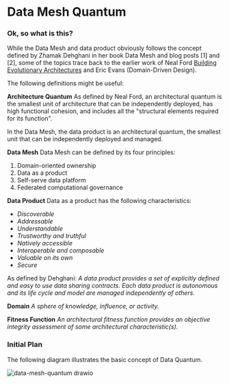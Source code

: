 # Data Mesh Quantum

### Ok, so what is this?

While the Data Mesh and data product obviously follows the concept defined by Zhamak Dehghani in her book Data Mesh and blog posts [1] and [2], some of the topics trace back to the earlier work of Neal Ford [Building Evolutionary Architectures](https://oreil.ly/Lrd6t) and Eric Evans (Domain-Driven Design).

The following definitions might be useful:

**Architecture Quantum**
As defined by Neal Ford, an architectural quantum is the smallest unit of architecture that can be independently deployed, has high functional cohesion, and includes all the "structural elements required for its function".

In the Data Mesh, the data product is an architectural quantum, the smallest unit that can be independently deployed and managed.

**Data Mesh**
Data Mesh can be defined by its four principles:
1. Domain-oriented ownership
2. Data as a product
3. Self-serve data platform
4. Federated computational governance

**Data Product**
Data as a product has the following characteristics:
+ _Discoverable_
+ _Addressable_
+ _Understandable_
+ _Trustworthy and truthful_
+ _Natively accessible_
+ _Interoperable and composable_
+ _Valuable on its own_
+ _Secure_

As defined by Dehghani: _A data product provides a set of explicitly defined and easy to use data sharing contracts. Each data product is autonomous and its life cycle and model are managed independently of others._

**Domain**
_A sphere of knowledge, influence, or activity._

**Fitness Function**
_An architectural fitness function provides an objective integrity assessment of some architectural characteristic(s)._

### Initial Plan

The following diagram illustrates the basic concept of Data Quantum.

![data-mesh-quantum drawio](https://github.com/timoruohomaki/data-mesh-quantum/assets/25956101/5d2a9a44-8f11-4673-b5cf-dcbbbd4c6694)


